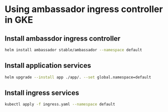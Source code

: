 # Using ambassador ingress controller in GKE

## Install ambassdor ingress controller

```bash
helm install ambassador stable/ambassador --namespace default
```

## Install application services

```bash
helm upgrade --install app ./app/. --set global.namespace=default
```

## Install ingress services

```bash
kubectl apply -f ingress.yaml --namespace default
```

